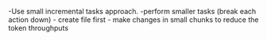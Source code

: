 -Use small incremental tasks approach.
-perform smaller tasks (break each action down) - create file first - make changes in small chunks to reduce the token throughputs